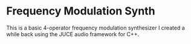 # Frequency Modulation Synth

This is a basic 4-operator frequency modulation synthesizer I created a while back using the JUCE audio framework for C++.